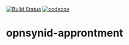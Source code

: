 [![Build Status](https://travis-ci.com/open-synergy/opnsynid-appointment.svg?branch=8.0)](https://travis-ci.com/open-synergy/8.0)
[![codecov](https://codecov.io/gh/open-synergy/opnsynid-appointment/branch/8.0}/graph/badge.svg)](https://codecov.io/gh/open-synergy/opnsynid-appointment)

# opnsynid-approntment
